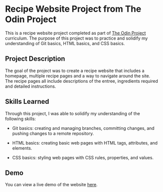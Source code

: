# Recipe Website Project from The Odin Project

This is a recipe website project completed as part of [The Odin Project](https://www.theodinproject.com/) curriculum. The purpose of this project was to practice and solidify my understanding of Git basics, HTML basics, and CSS basics.

## Project Description

The goal of the project was to create a recipe website that includes a homepage, multiple recipe pages and a way to navigate around the site. The recipe pages all include descriptions of the entree, ingredients required and detailed instructions.

## Skills Learned

Through this project, I was able to solidify my understanding of the following skills:

- Git basics: creating and managing branches, committing changes, and pushing changes to a remote repository.

- HTML basics: creating basic web pages with HTML tags, attributes, and elements.

- CSS basics: styling web pages with CSS rules, properties, and values.

## Demo
You can view a live demo of the website [here](https://agracanin.github.io/odin-recipes/).